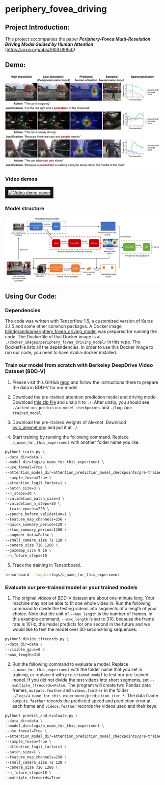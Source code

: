 # periphery_fovea_driving

## Project Introduction:

This project accompanies the paper **_Periphery-Fovea Multi-Resolution Driving Model Guided by Human Attention_** (https://arxiv.org/abs/1903.09950)

## Demo:
![Demo image](wiki_images/demo.jpg)

### Video demos 
<a href="http://www.youtube.com/watch?feature=player_embedded&v=VWa4qm5o17E" target="_blank">
     <img src="http://img.youtube.com/vi/VWa4qm5o17E/15.jpg" alt="Video demo cover" width="560" height="315" border="10" />
</a>

### Model structure
![Model structure image](wiki_images/model_structure.jpg)

## Using Our Code:
### Dependencies
The code was written with Tensorflow 1.5, a customized version of Keras 2.1.5 and some other common packages. A Docker image [blindgrandpa/periphery_fovea_driving_model](https://hub.docker.com/repository/docker/blindgrandpa/periphery_fovea_driving_model) was prepared for running the code. The Dockerfile of that Docker image is at `./docker_images/periphery_fovea_driving_model/` in this repo. The Dockerfile lists all the dependencies. In order to use this Docker image to run our code, you need to have nvidia-docker installed.


### Train our model from scratch with Berkeley DeepDrive Video Dataset (BDD-V)
1. Please visit this GitHub [repo](https://github.com/pascalxia/BDD_Driving_Model-1) and follow the instructions there to prepare the data in BDD-V for our model. 

2. Download the pre-trained attention prediction model and driving model. Download [this zip file](https://drive.google.com/file/d/1U2gsupZbK0UqOC8gPX_Mp3F719xNi633/view?usp=sharing) and unzip it to `./`. After unzip, you should see `./attention_prediction_model_checkpoints` and `./logs/pre-trained_model`.

3. Download the pre-trained weights of Alexnet. Downlaod [bvlc_alexnet.npy](https://www.cs.toronto.edu/~guerzhoy/tf_alexnet/bvlc_alexnet.npy) and put it at `./`.

4. Start training by running the following command. Replace `a_name_for_this_experiment` with another folder name you like.
```bash
python3 train.py \
--data_dir=data \
--model_dir=logs/a_name_for_this_experiment \
--use_foveal=True \
--attention_model_dir=attention_prediction_model_checkpoints/pre-trained \
--sample_fovea=True \
--attention_logit_factor=1 \
--batch_size=3 \
--n_steps=20 \
--validation_batch_size=3 \
--validation_n_steps=20 \
--train_epochs=220 \
--epochs_before_validation=1 \
--feature_map_channels=256 \
--quick_summary_period=120 \
--slow_summary_period=1200 \
--augment_data=False \
--small_camera_size 72 128 \
--camera_size 720 1280 \
--gazemap_size 9 16 \
--n_future_steps=10
```

5. Track the training in Tensorboard.
```bash
tensorboard --logdir=logs/a_name_for_this_experiment
```


### Evaluate our pre-trained model or your trained models
1. The original videos of BDD-V dataset are about one-minute long. Your machine may not be able to fit one whole video in. Run the following command to divide the testing videos into segments of a length of your choice. Note that the unit of `--max_length` is the number of frames. In this example command, `--max_length` is set to 310, because the frame rate is 10Hz, the model predicts for one second in the future and we would like to test the model over 30-second-long sequences.
```bash
python3 divide_tfrecords.py \
--data_dir=data \
--visible_gpus=0 \
--max_length=310
```

2. Run the following command to evaluate a model. Replace `a_name_for_this_experiment` with the folder name that you set in training, or replace it with `pre-trianed_model` to test our pre-trained model. If you did not divide the test videos into short segments, set `--multiple_tfrecords=False`. The program will create two Pandas data frames, `outputs.feather` and `videos.feather` in the folder `./logs/a_name_for_this_experiment/prediction_iter_*`. The data frame `outputs.feather` records the predicted speed and prediction error at each frame and `videos.feather` records the videos used and their keys.
```bash
python3 predict_and_evaluate.py \
--data_dir=data \
--model_dir=logs/a_name_for_this_experiment \
--use_foveal=True \
--attention_model_dir=attention_prediction_model_checkpoints/pre-trained \
--sample_fovea=True \
--attention_logit_factor=1 \
--batch_size=1 \
--feature_map_channels=256 \
--small_camera_size 72 128 \
--camera_size 720 1280 \
--n_future_steps=10 \
--multiple_tfrecords=True
```